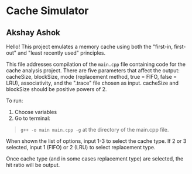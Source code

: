 # Cache Simulator
## Akshay Ashok

Hello! This project emulates a memory cache using both the "first-in, first-out" and "least recently used" principles.

This file addresses compilation of the `main.cpp` file containing code for the cache analysis project. There are five parameters that affect the output: cacheSize, blockSize, mode (replacement method, true = FIFO, false = LRU), associativity, and the ".trace" file chosen as input. cacheSize and blockSize should be positive powers of 2.

To run:
1. Choose variables
2. Go to terminal:
> `g++ -o main main.cpp -g` at the directory of the main.cpp file.

When shown the list of options, input 1-3 to select the cache type. If 2 or 3 selected, input 1 (FIFO) or 2 (LRU) to select replacement type.

Once cache type (and in some cases replacement type) are selected, the hit ratio will be output.

